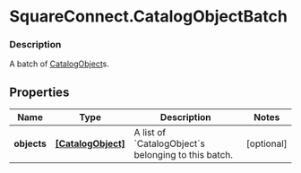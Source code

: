 # SquareConnect.CatalogObjectBatch

### Description

A batch of [CatalogObject](#type-catalogobject)s.

## Properties
Name | Type | Description | Notes
------------ | ------------- | ------------- | -------------
**objects** | [**[CatalogObject]**](CatalogObject.md) | A list of &#x60;CatalogObject&#x60;s belonging to this batch. | [optional] 



